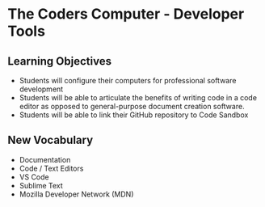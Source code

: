 # The Coders Computer - Developer Tools

## Learning Objectives

- Students will configure their computers for professional software development
- Students will be able to articulate the benefits of writing code in a code editor as opposed to general-purpose document creation software.
- Students will be able to link their GitHub repository to Code Sandbox

## New Vocabulary
- Documentation
- Code / Text Editors
- VS Code
- Sublime Text
- Mozilla Developer Network (MDN)